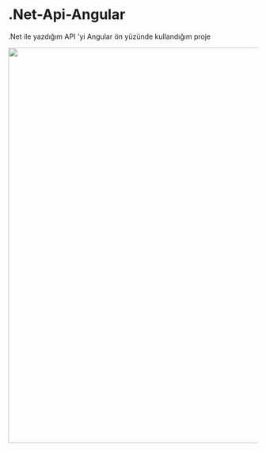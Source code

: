 # .Net-Api-Angular
.Net ile yazdığım API 'yi Angular ön yüzünde kullandığım proje

<img align="center"  width="800px" src="./pic/1.png" />